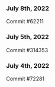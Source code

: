 ### July 8th, 2022

Commit #62211

### July 5th, 2022

Commit #314353


### July 4th, 2022

Commit #72281
